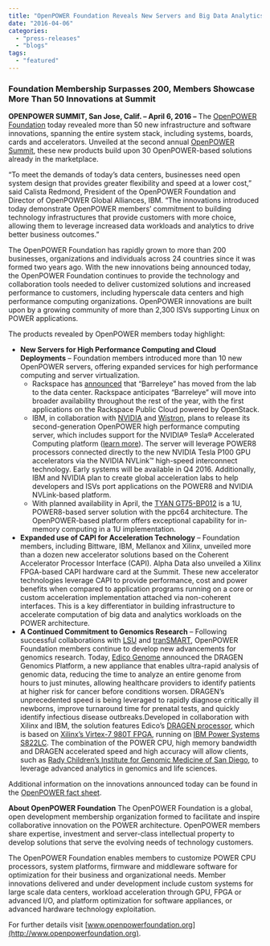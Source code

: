 ```yaml
---
title: "OpenPOWER Foundation Reveals New Servers and Big Data Analytics Innovations"
date: "2016-04-06"
categories: 
  - "press-releases"
  - "blogs"
tags: 
  - "featured"
---
```


### Foundation Membership Surpasses 200, Members Showcase More Than 50 Innovations at Summit

**OPENPOWER SUMMIT, San Jose, Calif. – April 6, 2016 –** The [OpenPOWER Foundation](http://www.openpowerfoundation.org) today revealed more than 50 new infrastructure and software innovations, spanning the entire system stack, including systems, boards, cards and accelerators. Unveiled at the second annual [OpenPOWER Summit](https://openpowerfoundation.org/openpower-summit-2016/), these new products build upon 30 OpenPOWER-based solutions already in the marketplace.

“To meet the demands of today’s data centers, businesses need open system design that provides greater flexibility and speed at a lower cost,” said Calista Redmond, President of the OpenPOWER Foundation and Director of OpenPOWER Global Alliances, IBM. “The innovations introduced today demonstrate OpenPOWER members’ commitment to building technology infrastructures that provide customers with more choice, allowing them to leverage increased data workloads and analytics to drive better business outcomes.”

The OpenPOWER Foundation has rapidly grown to more than 200 businesses, organizations and individuals across 24 countries since it was formed two years ago. With the new innovations being announced today, the OpenPOWER Foundation continues to provide the technology and collaboration tools needed to deliver customized solutions and increased performance to customers, including hyperscale data centers and high performance computing organizations. OpenPOWER innovations are built upon by a growing community of more than 2,300 ISVs supporting Linux on POWER applications.

The products revealed by OpenPOWER members today highlight:

- **New Servers for High Performance Computing and Cloud Deployments** – Foundation members introduced more than 10 new OpenPOWER servers, offering expanded services for high performance computing and server virtualization.
    - Rackspace has [announced](https://openpowerfoundation.org/press-releases/openpower-ecosystem-propels-open-innovation-in-data-center/) that “Barreleye” has moved from the lab to the data center. Rackspace anticipates “Barreleye” will move into broader availability throughout the rest of the year, with the first applications on the Rackspace Public Cloud powered by OpenStack.
    - IBM, in collaboration with [NVIDIA](http://www.nvidia.com/content/global/global.php) and [Wistron](http://www.wistron.com/), plans to release its second-generation OpenPOWER high performance computing server, which includes support for the NVIDIA® Tesla® Accelerated Computing platform ([learn more](http://www.ibm.com/blogs/systems/ibm-power8-cpu-and-nvidia-pascal-gpu-speed-ahead-with-nvlink)). The server will leverage POWER8 processors connected directly to the new NVIDIA Tesla P100 GPU accelerators via the NVIDIA NVLink™ high-speed interconnect technology. Early systems will be available in Q4 2016. Additionally, IBM and NVIDIA plan to create global acceleration labs to help developers and ISVs port applications on the POWER8 and NVIDIA NVLink-based platform.
    - With planned availability in April, the [TYAN GT75-BP012](http://www.tyan.com/1U_Sever_GT75-BP012.html) is a 1U, POWER8-based server solution with the ppc64 architecture. The OpenPOWER-based platform offers exceptional capability for in-memory computing in a 1U implementation.
- **Expanded use of CAPI for Acceleration Technology** – Foundation members, including Bittware, IBM, Mellanox and Xilinx, unveiled more than a dozen new accelerator solutions based on the Coherent Accelerator Processor Interface (CAPI). Alpha Data also unveiled a Xilinx FPGA-based CAPI hardware card at the Summit. These new accelerator technologies leverage CAPI to provide performance, cost and power benefits when compared to application programs running on a core or custom acceleration implementation attached via non-coherent interfaces. This is a key differentiator in building infrastructure to accelerate computation of big data and analytics workloads on the POWER architecture.
- **A Continued Commitment to Genomics Research** – Following successful collaborations with [LSU](http://www.lsu.edu/mediacenter/news/2015/07/30ored_openpower.php) and [tranSMART](https://openpowerfoundation.org/blogs/imperial-college-london-and-ibm-join-forces-to-accelerate-personalized-medicine-research-within-the-openpower-ecosystem/), OpenPOWER Foundation members continue to develop new advancements for genomics research. Today, [Edico Genome](http://www.edicogenome.com/) announced the DRAGEN Genomics Platform, a new appliance that enables ultra-rapid analysis of genomic data, reducing the time to analyze an entire genome from hours to just minutes, allowing healthcare providers to identify patients at higher risk for cancer before conditions worsen. DRAGEN’s unprecedented speed is being leveraged to rapidly diagnose critically ill newborns, improve turnaround time for prenatal tests, and quickly identify infectious disease outbreaks.Developed in collaboration with Xilinx and IBM, the solution features Edico’s [DRAGEN processor](http://www.edicogenome.com/dragen/), which is based on [Xilinx’s Virtex-7 980T FPGA](http://www.xilinx.com/products/silicon-devices/fpga.html), running on [IBM Power Systems S822LC](http://www-03.ibm.com/systems/power/hardware/s822lc-commercial/buy.html). The combination of the POWER CPU, high memory bandwidth and DRAGEN accelerated speed and high accuracy will allow clients, such as [Rady Children’s Institute for Genomic Medicine of San Diego](http://www.rchsd.org/research/genomics-institute/), to leverage advanced analytics in genomics and life sciences.

Additional information on the innovations announced today can be found in the [OpenPOWER fact sheet](https://openpowerfoundation.org/wp-content/uploads/2016/04/HardwareRevealFlyerFinal.pdf).

**About OpenPOWER Foundation** The OpenPOWER Foundation is a global, open development membership organization formed to facilitate and inspire collaborative innovation on the POWER architecture. OpenPOWER members share expertise, investment and server-class intellectual property to develop solutions that serve the evolving needs of technology customers.

The OpenPOWER Foundation enables members to customize POWER CPU processors, system platforms, firmware and middleware software for optimization for their business and organizational needs. Member innovations delivered and under development include custom systems for large scale data centers, workload acceleration through GPU, FPGA or advanced I/O, and platform optimization for software appliances, or advanced hardware technology exploitation.

For further details visit [www.openpowerfoundation.org](http://www.openpowerfoundation.org).
